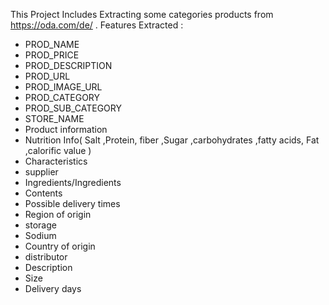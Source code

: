 This Project Includes Extracting some categories products from https://oda.com/de/ .
Features Extracted :
- PROD_NAME	
- PROD_PRICE	
- PROD_DESCRIPTION	
- PROD_URL	
- PROD_IMAGE_URL	
- PROD_CATEGORY
- PROD_SUB_CATEGORY	
- STORE_NAME
- Product information
- Nutrition Info( Salt	 ,Protein,	fiber	,Sugar	,carbohydrates ,fatty acids,	Fat	,calorific value	)
- Characteristics	
- supplier	
- Ingredients/Ingredients
- Contents	
- Possible delivery times
- Region of origin	
- storage
- Sodium	
- Country of origin
- distributor
- Description	
- Size	
- Delivery days
